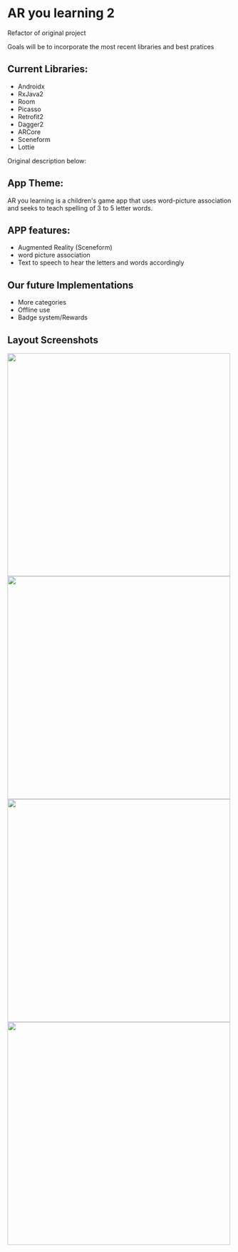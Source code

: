# AR you learning 2
Refactor of original project

Goals will be to incorporate the most recent libraries and best pratices
## Current Libraries:
* Androidx
* RxJava2
* Room
* Picasso
* Retrofit2
* Dagger2
* ARCore
* Sceneform
* Lottie

Original description below:

## App Theme:

AR you learning is a children's game app that uses word-picture association and seeks to 
teach spelling of 3 to 5 letter words. 


## APP features:
- Augmented Reality (Sceneform)
- word picture association
- Text to speech to hear the letters and words accordingly

## Our future Implementations
- More categories
- Offline use
- Badge system/Rewards


## Layout Screenshots

 <img src="https://user-images.githubusercontent.com/43712959/59161459-d7264f00-8ab0-11e9-919c-920b005f84e2.png" width="500">

<img src="https://user-images.githubusercontent.com/43712959/59161456-d68db880-8ab0-11e9-9b53-e5607b364a1e.png" width="500">
<img src="https://user-images.githubusercontent.com/43712959/59161457-d7264f00-8ab0-11e9-8e34-1c488d88de87.png" width="500">

<img src="https://user-images.githubusercontent.com/43712959/59161458-d7264f00-8ab0-11e9-8ff3-80dddc8ff812.png" width="500">
